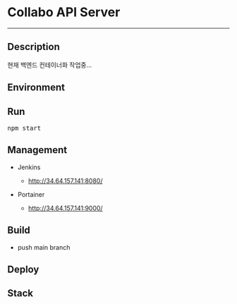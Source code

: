 # Collabo API Server

---

## Description
현재 백엔드 컨테이너화 작업중...

## Environment


## Run
<pre>
npm start
</pre>

## Management
- Jenkins
  - http://34.64.157.141:8080/

- Portainer
  - http://34.64.157.141:9000/


## Build
  - push main branch


## Deploy


## Stack


